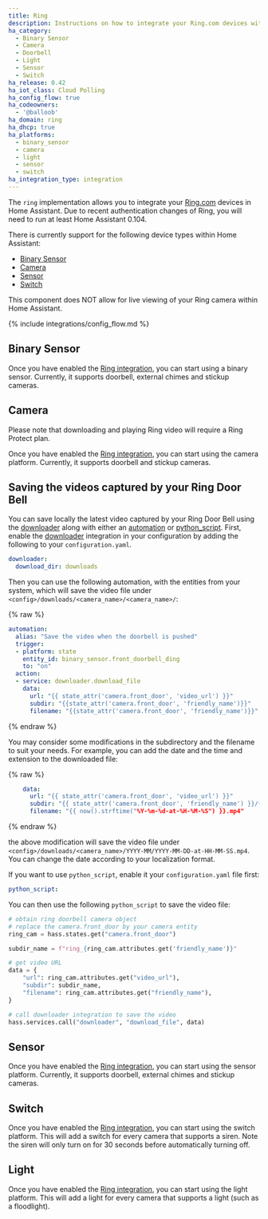 ```yaml
---
title: Ring
description: Instructions on how to integrate your Ring.com devices within Home Assistant.
ha_category:
  - Binary Sensor
  - Camera
  - Doorbell
  - Light
  - Sensor
  - Switch
ha_release: 0.42
ha_iot_class: Cloud Polling
ha_config_flow: true
ha_codeowners:
  - '@balloob'
ha_domain: ring
ha_dhcp: true
ha_platforms:
  - binary_sensor
  - camera
  - light
  - sensor
  - switch
ha_integration_type: integration
---
```


The `ring` implementation allows you to integrate your [Ring.com](https://ring.com/) devices in Home Assistant. Due to recent authentication changes of Ring, you will need to run at least Home Assistant 0.104.

There is currently support for the following device types within Home Assistant:

- [Binary Sensor](#binary-sensor)
- [Camera](#camera)
- [Sensor](#sensor)
- [Switch](#switch)

<p class='note'>
This component does NOT allow for live viewing of your Ring camera within Home Assistant.
</p>

{% include integrations/config_flow.md %}

## Binary Sensor

Once you have enabled the [Ring integration](/integrations/ring), you can start using a binary sensor. Currently, it supports doorbell, external chimes and stickup cameras.

## Camera

<div class='note'>
Please note that downloading and playing Ring video will require a Ring Protect plan.
</div>

Once you have enabled the [Ring integration](/integrations/ring), you can start using the camera platform. Currently, it supports doorbell and stickup cameras.

## Saving the videos captured by your Ring Door Bell

You can save locally the latest video captured by your Ring Door Bell using the [downloader](/integrations/downloader) along with either an [automation](/integrations/automation) or [python_script](/integrations/python_script). First, enable the [downloader](/integrations/downloader) integration in your configuration by adding the following to your `configuration.yaml`.

```yaml
downloader:
  download_dir: downloads
```

Then you can use the following automation, with the entities from your system, which will save the video file under `<config>/downloads/<camera_name>/<camera_name>/`:

{% raw %}

```yaml
automation:
  alias: "Save the video when the doorbell is pushed"
  trigger:
  - platform: state
    entity_id: binary_sensor.front_doorbell_ding
    to: "on"
  action:
  - service: downloader.download_file
    data:
      url: "{{ state_attr('camera.front_door', 'video_url') }}"
      subdir: "{{state_attr('camera.front_door', 'friendly_name')}}"
      filename: "{{state_attr('camera.front_door', 'friendly_name')}}"
```

{% endraw %}

You may consider some modifications in the subdirectory and the filename to suit your needs. For example, you can add the date and the time and extension to the downloaded file: 

{% raw %}
```yaml
    data:
      url: "{{ state_attr('camera.front_door', 'video_url') }}"
      subdir: "{{ state_attr('camera.front_door', 'friendly_name') }}/{{ now().strftime("%m.%Y") }}"
      filename: "{{ now().strftime("%Y-%m-%d-at-%H-%M-%S") }}.mp4"
```
{% endraw %}

the above modification will save the video file under `<config>/downloads/<camera_name>/YYYY-MM/YYYY-MM-DD-at-HH-MM-SS.mp4`. You can change the date according to your localization format.

If you want to use `python_script`, enable it your `configuration.yaml` file first:

```yaml
python_script:
```

You can then use the following `python_script` to save the video file:

```python
# obtain ring doorbell camera object
# replace the camera.front_door by your camera entity
ring_cam = hass.states.get("camera.front_door")

subdir_name = f"ring_{ring_cam.attributes.get('friendly_name')}"

# get video URL
data = {
    "url": ring_cam.attributes.get("video_url"),
    "subdir": subdir_name,
    "filename": ring_cam.attributes.get("friendly_name"),
}

# call downloader integration to save the video
hass.services.call("downloader", "download_file", data)
```

## Sensor

Once you have enabled the [Ring integration](/integrations/ring), you can start using the sensor platform. Currently, it supports doorbell, external chimes and stickup cameras.

## Switch

Once you have enabled the [Ring integration](/integrations/ring), you can start using the switch platform. This will add a switch for every camera that supports a siren. Note the siren will only turn on for 30 seconds before automatically turning off.

## Light

Once you have enabled the [Ring integration](/integrations/ring), you can start using the light platform. This will add a light for every camera that supports a light (such as a floodlight).
